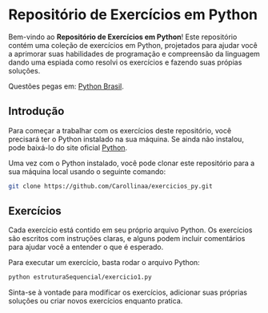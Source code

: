 # Repositório de Exercícios em Python

Bem-vindo ao **Repositório de Exercícios em Python**! Este repositório contém uma coleção de exercícios em Python, projetados para ajudar você a aprimorar suas habilidades de programação e compreensão da linguagem dando uma espiada como resolvi os exercícios e fazendo suas própias soluções. 

Questões pegas em:
[Python Brasil](https://wiki.python.org.br/ListaDeExercicios).

## Introdução

Para começar a trabalhar com os exercícios deste repositório, você precisará ter o Python instalado na sua máquina. Se ainda não instalou, pode baixá-lo do site oficial [Python](https://www.python.org/).

Uma vez com o Python instalado, você pode clonar este repositório para a sua máquina local usando o seguinte comando:

```bash
git clone https://github.com/Carollinaa/exercicios_py.git
```
## Exercícios

Cada exercício está contido em seu próprio arquivo Python. Os exercícios são escritos com instruções claras, e alguns podem incluir comentários para ajudar você a entender o que é esperado.

Para executar um exercício, basta rodar o arquivo Python:

```bash
python estruturaSequencial/exercicio1.py 
```
Sinta-se à vontade para modificar os exercícios, adicionar suas próprias soluções ou criar novos exercícios enquanto pratica.